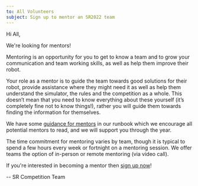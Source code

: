```yaml
---
to: All Volunteers
subject: Sign up to mentor an SR2022 team
---
```


Hi All,

We're looking for mentors!

Mentoring is an opportunity for you to get to know a team and to grow your communication and team working skills, as well as help them improve their robot.

Your role as a mentor is to guide the team towards good solutions for their robot, provide assistance where they might need it as well as help them understand the simulator, the rules and the competition as a whole. This doesn’t mean that you need to know everything about these yourself (it’s completely fine not to know things!), rather you will guide them towards finding the information for themselves.

We have some [guidance for mentors](https://srobo.github.io/runbook/volunteering/mentor-guidance/) in our runbook which we encourage all potential mentors to read, and we will support you through the year.

The time commitment for mentoring varies by team, though it is typical to spend a few hours every week or fortnight on a mentoring session. We offer teams the option of in-person or remote mentoring (via video call).

If you're interested in becoming a mentor then [sign up now](https://forms.gle/HpmDzFduNoFUn4wz7)!

-- SR Competition Team

